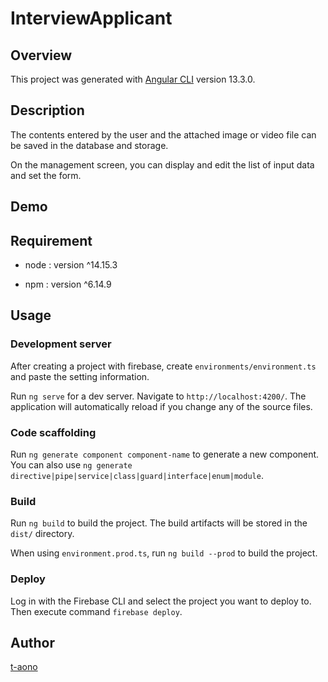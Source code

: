 # InterviewApplicant

## Overview

This project was generated with [Angular CLI](https://github.com/angular/angular-cli) version 13.3.0.

## Description

The contents entered by the user and the attached image or video file can be saved in the database and storage.

On the management screen, you can display and edit the list of input data and set the form.

## Demo

<!-- ## VS. -->

## Requirement

- node : version ^14.15.3

- npm : version ^6.14.9

## Usage

### Development server

After creating a project with firebase, create `environments/environment.ts` and paste the setting information.

Run `ng serve` for a dev server. Navigate to `http://localhost:4200/`. The application will automatically reload if you change any of the source files.

### Code scaffolding

Run `ng generate component component-name` to generate a new component. You can also use `ng generate directive|pipe|service|class|guard|interface|enum|module`.

### Build

Run `ng build` to build the project. The build artifacts will be stored in the `dist/` directory.

When using `environment.prod.ts`, run `ng build --prod` to build the project.

### Deploy

Log in with the Firebase CLI and select the project you want to deploy to.  
Then execute command `firebase deploy`.

<!-- ## Install -->

<!-- ## Contribution -->

<!-- ## Licence -->

## Author

[t-aono](https://github.com/t-aono)

<!-- README.md Sample -->
<!-- https://deeeet.com/writing/2014/07/31/readme/ -->
